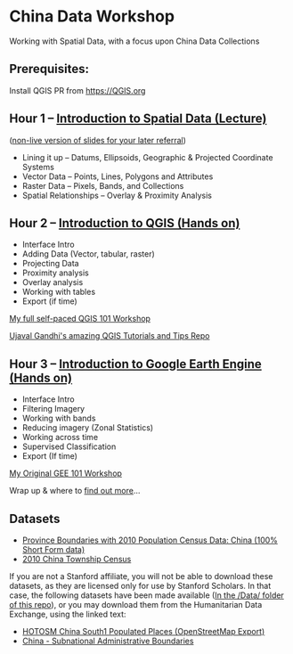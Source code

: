 # China Data Workshop

Working with Spatial Data, with a focus upon China Data Collections

## Prerequisites:
Install QGIS PR from https://QGIS.org

## Hour 1 – [Introduction to Spatial Data (Lecture)](https://slides.com/d/8UWonNw/live)

([non-live version of slides for your later referral](https://slides.com/staceymaples/spatial101))

- Lining it up – Datums, Ellipsoids, Geographic & Projected Coordinate Systems
- Vector Data – Points, Lines, Polygons and Attributes
- Raster Data – Pixels, Bands, and Collections
- Spatial Relationships – Overlay & Proximity Analysis

## Hour 2 – [Introduction to QGIS (Hands on)](https://github.com/mapninja/China_Data_Workshop/blob/main/QGIS_Intro.md)
- Interface Intro
- Adding Data (Vector, tabular, raster)
- Projecting Data
- Proximity analysis
- Overlay analysis
- Working with tables
- Export (if time)

[My full self-paced QGIS 101 Workshop](https://arcg.is/0z9y8b)

[Ujaval Gandhi's amazing QGIS Tutorials and Tips Repo](https://www.qgistutorials.com/en/)

## Hour 3 – [Introduction to Google Earth Engine (Hands on)](https://code.earthengine.google.com/?accept_repo=users/stacemaples/ChinaData)
- Interface Intro
- Filtering Imagery
- Working with bands
- Reducing imagery (Zonal Statistics)
- Working across time
- Supervised Classification
- Export (If time)  

[My Original GEE 101 Workshop](https://arcg.is/0DmS590)

Wrap up & where to [find out more](https://stanford.maps.arcgis.com/home/index.html)…

## Datasets

- [Province Boundaries with 2010 Population Census Data: China (100% Short Form data)](https://earthworks.stanford.edu/catalog/stanford-mg792ym3402)  
- [2010 China Township Census](https://earthworks.stanford.edu/catalog/stanford-rq443fp2092)

If you are not a Stanford affiliate, you will not be able to download these datasets, as they are licensed only for use by Stanford Scholars. In that case, the following datasets have been made available ([In the /Data/ folder of this repo](https://github.com/mapninja/China_Data_Workshop/tree/main/data)), or you may download them from the Humanitarian Data Exchange, using the linked text:

* [HOTOSM China South1 Populated Places (OpenStreetMap Export)](https://data.humdata.org/dataset/hotosm_chn_south1_populated_places)
* [China - Subnational Administrative Boundaries](https://github.com/wmgeolab/geoBoundaries/raw/1d9337efa9ead34ce2d1bb7acf867bfbe48f7c4a/releaseData/gbOpen/CHN/ADM1/geoBoundaries-CHN-ADM1-all.zip)
